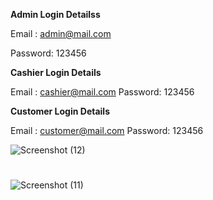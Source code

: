 
**Admin Login Detailss**

Email	: admin@mail.com

Password: 123456


**Cashier Login Details**

Email	: cashier@mail.com
Password: 123456


**Customer Login Details**

Email	: customer@mail.com
Password: 123456

![Screenshot (12)](https://user-images.githubusercontent.com/36708000/190139937-c5350678-ccd1-402b-a0d0-e96d9a8f612d.png)

#

![Screenshot (11)](https://user-images.githubusercontent.com/36708000/190139950-7883728d-0c8d-4253-829b-46fd1070fcd7.png)
